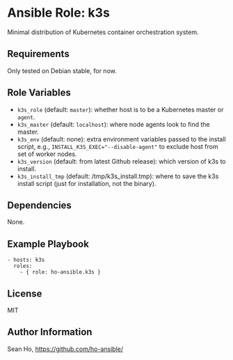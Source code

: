 # Ansible Role: k3s
Minimal distribution of Kubernetes container orchestration system.

## Requirements
Only tested on Debian stable, for now.

## Role Variables
+ `k3s_role` (default: `master`): whether host is to be a Kubernetes
  master or `agent`.
+ `k3s_master` (default: `localhost`): where node agents look to find
  the master.
+ `k3s_env` (default: none): extra environment variables passed to the
  install script, e.g., `INSTALL_K3S_EXEC="--disable-agent"`
  to exclude host from set of worker nodes.
+ `k3s_version` (default: from latest Github release): which version
  of k3s to install.
+ `k3s_install_tmp` (default: /tmp/k3s_install.tmp): where to save the
  k3s install script (just for installation, not the binary).

## Dependencies
None.

## Example Playbook

```
- hosts: k3s
  roles:
    - { role: ho-ansible.k3s }
```

## License
MIT

## Author Information
Sean Ho, https://github.com/ho-ansible/
